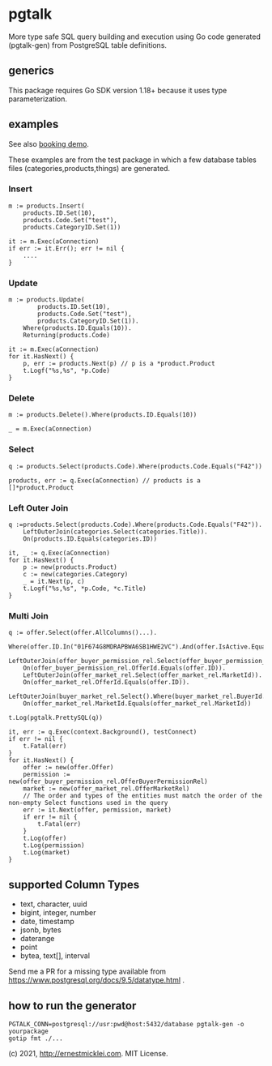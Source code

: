 # pgtalk

More type safe SQL query building and execution using Go code generated (pgtalk-gen) from PostgreSQL table definitions.

## generics

This package requires Go SDK version 1.18+ because it uses type parameterization.

## examples

See also [booking demo](https://github.com/emicklei/pgtalk-demo).

These examples are from the test package in which a few database tables files (categories,products,things) are generated.

### Insert

	m := products.Insert(
		products.ID.Set(10),
		products.Code.Set("test"),
		products.CategoryID.Set(1))

	it := m.Exec(aConnection)
	if err := it.Err(); err != nil {
		....
	}

### Update

	m := products.Update(
			products.ID.Set(10),
			products.Code.Set("test"),
			products.CategoryID.Set(1)).
		Where(products.ID.Equals(10)).
		Returning(products.Code)

	it := m.Exec(aConnection)	
	for it.HasNext() {
		p, err := products.Next(p) // p is a *product.Product
		t.Logf("%s,%s", *p.Code)
	}		

### Delete

	m := products.Delete().Where(products.ID.Equals(10))

	_ = m.Exec(aConnection)

### Select

	q := products.Select(products.Code).Where(products.Code.Equals("F42"))

	products, err := q.Exec(aConnection) // products is a []*product.Product

### Left Outer Join

    q :=products.Select(products.Code).Where(products.Code.Equals("F42")).
        LeftOuterJoin(categories.Select(categories.Title)).
        On(products.ID.Equals(categories.ID))

	it, _ := q.Exec(aConnection)
	for it.HasNext() {
		p := new(products.Product)
		c := new(categories.Category)
		_ = it.Next(p, c)
		t.Logf("%s,%s", *p.Code, *c.Title)
	}

### Multi Join

	q := offer.Select(offer.AllColumns()...).
		Where(offer.ID.In("01F674G8MDRAPBWA6SB1HWE2VC").And(offer.IsActive.Equals(true))).
		LeftOuterJoin(offer_buyer_permission_rel.Select(offer_buyer_permission_rel.BuyerPermission)).
		On(offer_buyer_permission_rel.OfferId.Equals(offer.ID)).
		LeftOuterJoin(offer_market_rel.Select(offer_market_rel.MarketId)).
		On(offer_market_rel.OfferId.Equals(offer.ID)).
		LeftOuterJoin(buyer_market_rel.Select().Where(buyer_market_rel.BuyerId.Equals("X1010_0100002"))).
		On(offer_market_rel.MarketId.Equals(offer_market_rel.MarketId))

	t.Log(pgtalk.PrettySQL(q))

	it, err := q.Exec(context.Background(), testConnect)
	if err != nil {
		t.Fatal(err)
	}
	for it.HasNext() {
		offer := new(offer.Offer)
		permission := new(offer_buyer_permission_rel.OfferBuyerPermissionRel)
		market := new(offer_market_rel.OfferMarketRel)
		// The order and types of the entities must match the order of the non-empty Select functions used in the query
		err := it.Next(offer, permission, market)
		if err != nil {
			t.Fatal(err)
		}
		t.Log(offer)
		t.Log(permission)
		t.Log(market)
	}

## supported Column Types

- text, character, uuid
- bigint, integer, number
- date, timestamp
- jsonb, bytes
- daterange
- point
- bytea, text[], interval

Send me a PR for a missing type available from https://www.postgresql.org/docs/9.5/datatype.html .

## how to run the generator

	PGTALK_CONN=postgresql://usr:pwd@host:5432/database pgtalk-gen -o yourpackage
	gotip fmt ./...

(c) 2021, http://ernestmicklei.com. MIT License.